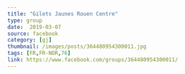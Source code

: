 ```yaml
---
title: "Gilets Jaunes Rouen Centre"
type: group
date:  2019-03-07
source: facebook
category: [gj]
thumbnail: /images/posts/364480954300011.jpg
tags: [FR,FR-NOR,76]
link: https://www.facebook.com/groups/364480954300011/
---
```

